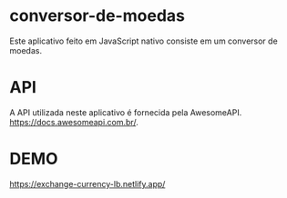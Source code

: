 # conversor-de-moedas
Este aplicativo feito em JavaScript nativo consiste em um conversor de moedas.


# API
A API utilizada neste aplicativo é fornecida pela AwesomeAPI. https://docs.awesomeapi.com.br/.


# DEMO
https://exchange-currency-lb.netlify.app/
